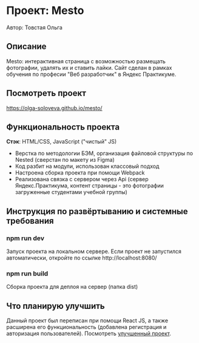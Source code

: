 # Проект: Mesto
Автор: Товстая Ольга

## Описание
Mesto: интерактивная страница с возможностью размещать фотографии, удалять их и ставить лайки.
Cайт сделан в рамках обучения по професии "Веб разработчик" в Яндекс Практикуме.

## Посмотреть проект
https://olga-soloveva.github.io/mesto/

## Функциональность проекта
__Стэк__: HTML/CSS, JavaScript ("чистый" JS)

* Верстка по методологии БЭМ, организация файловой структуры по Nested (сверстан по макету из Figma)
* Код разбит на модули, использован классовый подход
* Настроена сборка проекта при помощи Webpack
* Реализована связка с сервером через Api (сервер Яндекс.Практикума, контент страницы - это фотографии загруженные студентами учебной группы)

## Инструкция по развёртыванию и системные требования

### npm run dev
Запуск проекта на локальном сервере. Если проект не запустился автоматически, откройте по ссылке http://localhost:8080/

### npm run build
Сборка проекта для деплоя на сервер (папка dist)

## Что планирую улучшить
Данный проект был переписан при помощи React JS, а также расширена его функциональность (добавлена регистрация и авторизация пользователей). Посмотреть [улучшенный проект](https://github.com/Olga-Soloveva/react-mesto-auth).
